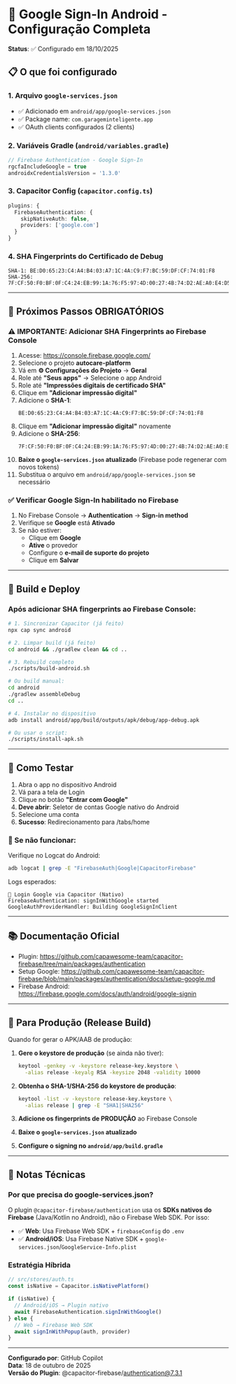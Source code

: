 # 🔐 Google Sign-In Android - Configuração Completa

**Status**: ✅ Configurado em 18/10/2025

## 📋 O que foi configurado

### 1. Arquivo `google-services.json`
- ✅ Adicionado em `android/app/google-services.json`
- ✅ Package name: `com.garageminteligente.app`
- ✅ OAuth clients configurados (2 clients)

### 2. Variáveis Gradle (`android/variables.gradle`)
```gradle
// Firebase Authentication - Google Sign-In
rgcfaIncludeGoogle = true
androidxCredentialsVersion = '1.3.0'
```

### 3. Capacitor Config (`capacitor.config.ts`)
```typescript
plugins: {
  FirebaseAuthentication: {
    skipNativeAuth: false,
    providers: ['google.com']
  }
}
```

### 4. SHA Fingerprints do Certificado de Debug
```
SHA-1: BE:D0:65:23:C4:A4:B4:03:A7:1C:4A:C9:F7:BC:59:DF:CF:74:01:F8
SHA-256: 7F:CF:50:F0:BF:0F:C4:24:EB:99:1A:76:F5:97:4D:00:27:4B:74:D2:AE:A0:E4:D5:40:C5:A6:01:98:46:4F:08
```

---

## 🚀 Próximos Passos OBRIGATÓRIOS

### ⚠️ IMPORTANTE: Adicionar SHA Fingerprints ao Firebase Console

1. Acesse: https://console.firebase.google.com/
2. Selecione o projeto **autocare-platform**
3. Vá em **⚙️ Configurações do Projeto** → **Geral**
4. Role até **"Seus apps"** → Selecione o app Android
5. Role até **"Impressões digitais de certificado SHA"**
6. Clique em **"Adicionar impressão digital"**
7. Adicione o **SHA-1**:
   ```
   BE:D0:65:23:C4:A4:B4:03:A7:1C:4A:C9:F7:BC:59:DF:CF:74:01:F8
   ```
8. Clique em **"Adicionar impressão digital"** novamente
9. Adicione o **SHA-256**:
   ```
   7F:CF:50:F0:BF:0F:C4:24:EB:99:1A:76:F5:97:4D:00:27:4B:74:D2:AE:A0:E4:D5:40:C5:A6:01:98:46:4F:08
   ```
10. **Baixe o `google-services.json` atualizado** (Firebase pode regenerar com novos tokens)
11. Substitua o arquivo em `android/app/google-services.json` se necessário

### ✅ Verificar Google Sign-In habilitado no Firebase

1. No Firebase Console → **Authentication** → **Sign-in method**
2. Verifique se **Google** está **Ativado**
3. Se não estiver:
   - Clique em **Google**
   - **Ative** o provedor
   - Configure o **e-mail de suporte do projeto**
   - Clique em **Salvar**

---

## 🔨 Build e Deploy

### Após adicionar SHA fingerprints ao Firebase Console:

```bash
# 1. Sincronizar Capacitor (já feito)
npx cap sync android

# 2. Limpar build (já feito)
cd android && ./gradlew clean && cd ..

# 3. Rebuild completo
./scripts/build-android.sh

# Ou build manual:
cd android
./gradlew assembleDebug
cd ..

# 4. Instalar no dispositivo
adb install android/app/build/outputs/apk/debug/app-debug.apk

# Ou usar o script:
./scripts/install-apk.sh
```

---

## 🧪 Como Testar

1. Abra o app no dispositivo Android
2. Vá para a tela de Login
3. Clique no botão **"Entrar com Google"**
4. **Deve abrir**: Seletor de contas Google nativo do Android
5. Selecione uma conta
6. **Sucesso**: Redirecionamento para /tabs/home

### 🐛 Se não funcionar:

Verifique no Logcat do Android:
```bash
adb logcat | grep -E "FirebaseAuth|Google|CapacitorFirebase"
```

Logs esperados:
```
🔐 Login Google via Capacitor (Nativo)
FirebaseAuthentication: signInWithGoogle started
GoogleAuthProviderHandler: Building GoogleSignInClient
```

---

## 📚 Documentação Oficial

- Plugin: https://github.com/capawesome-team/capacitor-firebase/tree/main/packages/authentication
- Setup Google: https://github.com/capawesome-team/capacitor-firebase/blob/main/packages/authentication/docs/setup-google.md
- Firebase Android: https://firebase.google.com/docs/auth/android/google-signin

---

## 🔄 Para Produção (Release Build)

Quando for gerar o APK/AAB de produção:

1. **Gere o keystore de produção** (se ainda não tiver):
   ```bash
   keytool -genkey -v -keystore release-key.keystore \
     -alias release -keyalg RSA -keysize 2048 -validity 10000
   ```

2. **Obtenha o SHA-1/SHA-256 do keystore de produção**:
   ```bash
   keytool -list -v -keystore release-key.keystore \
     -alias release | grep -E "SHA1|SHA256"
   ```

3. **Adicione os fingerprints de PRODUÇÃO** ao Firebase Console

4. **Baixe o `google-services.json` atualizado**

5. **Configure o signing no `android/app/build.gradle`**

---

## 📝 Notas Técnicas

### Por que precisa do google-services.json?

O plugin `@capacitor-firebase/authentication` usa os **SDKs nativos do Firebase** (Java/Kotlin no Android), não o Firebase Web SDK. Por isso:

- ✅ **Web**: Usa Firebase Web SDK + `firebaseConfig` do `.env`
- ✅ **Android/iOS**: Usa Firebase Native SDK + `google-services.json`/`GoogleService-Info.plist`

### Estratégia Híbrida

```typescript
// src/stores/auth.ts
const isNative = Capacitor.isNativePlatform()

if (isNative) {
  // Android/iOS → Plugin nativo
  await FirebaseAuthentication.signInWithGoogle()
} else {
  // Web → Firebase Web SDK
  await signInWithPopup(auth, provider)
}
```

---

**Configurado por**: GitHub Copilot  
**Data**: 18 de outubro de 2025  
**Versão do Plugin**: @capacitor-firebase/authentication@7.3.1
